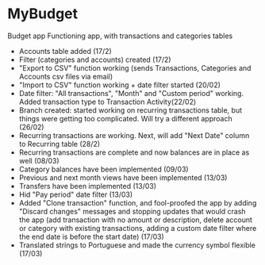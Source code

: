 # MyBudget
Budget app
Functioning app, with transactions and categories tables
- Accounts table added (17/2)
- Filter (categories and accounts) created (17/2)
- "Export to CSV" function working (sends Transactions, Categories and Accounts csv files via email)
- "Import to CSV" function working + date filter started (20/02)
- Date filter: "All transactions", "Month" and "Custom period" working. Added transaction type to Transaction Activity(22/02)
- Branch created: started working on recurring transactions table, but things were getting too complicated. Will try a different approach (26/02)
- Recurring transactions are working. Next, will add "Next Date" column to Recurring table (28/2)
- Recurring transactions are complete and now balances are in place as well (08/03)
- Category balances have been implemented (09/03)
- Previous and next month views have been implemented (13/03)
- Transfers have been implemented (13/03)
- Hid "Pay period" date filter (13/03)
- Added "Clone transaction" function, and fool-proofed the app by adding "Discard changes" messages and stopping updates that would crash the app (add transaction with no amount or description, delete account or category with existing transactions, adding a custom date filter where the end date is before the start date) (17/03)
- Translated strings to Portuguese and made the currency symbol flexible (17/03)